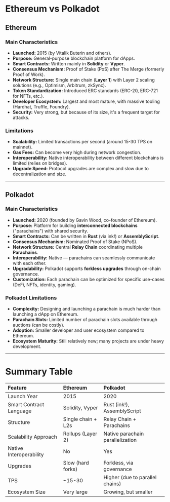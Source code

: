 # Ethereum vs Polkadot

## Ethereum 

### Main Characteristics
- **Launched:** 2015 (by Vitalik Buterin and others).
- **Purpose:** General-purpose blockchain platform for dApps.
- **Smart Contracts:** Written mainly in **Solidity** or **Vyper**.
- **Consensus Mechanism:** Proof of Stake (PoS) after The Merge (formerly Proof of Work).
- **Network Structure:** Single main chain (**Layer 1**) with Layer 2 scaling solutions (e.g., Optimism, Arbitrum, zkSync).
- **Token Standardization:** Introduced ERC standards (ERC-20, ERC-721 for NFTs, etc.).
- **Developer Ecosystem:** Largest and most mature, with massive tooling (Hardhat, Truffle, Foundry).
- **Security:** Very strong, but because of its size, it's a frequent target for attacks.

### Limitations
- **Scalability:** Limited transactions per second (around 15-30 TPS on mainnet).
- **Gas Fees:** Can become very high during network congestion.
- **Interoperability:** Native interoperability between different blockchains is limited (relies on bridges).
- **Upgrade Speed:** Protocol upgrades are complex and slow due to decentralization and size.

---

## Polkadot

### Main Characteristics
- **Launched:** 2020 (founded by Gavin Wood, co-founder of Ethereum).
- **Purpose:** Platform for building **interconnected blockchains** ("parachains") with shared security.
- **Smart Contracts:** Can be written in **Rust** (via ink!) or **AssemblyScript**.
- **Consensus Mechanism:** Nominated Proof of Stake (NPoS).
- **Network Structure:** Central **Relay Chain** coordinating multiple **Parachains**.
- **Interoperability:** Native — parachains can seamlessly communicate with each other.
- **Upgradability:** Polkadot supports **forkless upgrades** through on-chain governance.
- **Customization:** Each parachain can be optimized for specific use-cases (DeFi, NFTs, identity, gaming).

### Polkadot Limitations
- **Complexity:** Designing and launching a parachain is much harder than launching a dApp on Ethereum.
- **Parachain Slots:** Limited number of parachain slots available through auctions (can be costly).
- **Adoption:** Smaller developer and user ecosystem compared to Ethereum.
- **Ecosystem Maturity:** Still relatively new; many projects are under heavy development.

---

#  Summary Table

| Feature               | Ethereum                        | Polkadot                         |
|:----------------------|:---------------------------------|:----------------------------------|
| Launch Year           | 2015                             | 2020                              |
| Smart Contract Language | Solidity, Vyper               | Rust (ink!), AssemblyScript       |
| Structure             | Single chain + L2s               | Relay Chain + Parachains          |
| Scalability Approach  | Rollups (Layer 2)                | Native parachain parallelization |
| Native Interoperability | No                             | Yes                              |
| Upgrades              | Slow (hard forks)                | Forkless, via governance          |
| TPS                   | ~15-30                           | Higher (due to parallel chains)   |
| Ecosystem Size        | Very large                       | Growing, but smaller              |
